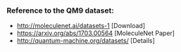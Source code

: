 ### Reference to the QM9 dataset:
* http://moleculenet.ai/datasets-1 [Download]
* https://arxiv.org/abs/1703.00564 [MoleculeNet Paper]
* http://quantum-machine.org/datasets/ [Details]
